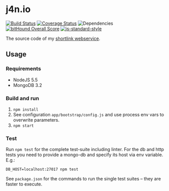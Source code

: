 # j4n.io

[![Build Status](https://api.travis-ci.org/jotaen/j4n.io.svg)](https://travis-ci.org/jotaen/j4n.io)
[![Coverage Status](https://coveralls.io/repos/github/jotaen/j4n.io/badge.svg?branch=master)](https://coveralls.io/github/jotaen/j4n.io?branch=master)
![Dependencies](https://david-dm.org/jotaen/j4n.io.svg)
[![bitHound Overall Score](https://www.bithound.io/github/jotaen/j4n.io/badges/score.svg)](https://www.bithound.io/github/jotaen/j4n.io)
[![js-standard-style](https://img.shields.io/badge/code%20style-standard-brightgreen.svg)](http://standardjs.com/)

The source code of my [shortlink webservice](http://blog.jotaen.net/Toqw4/lets-build-a-rest-service).

## Usage

### Requirements

- NodeJS 5.5
- MongoDB 3.2

### Build and run

1. `npm install`
2. See configuration `app/bootstrap/config.js` and use process env vars to overwrite parameters.
3. `npm start`


### Test

Run `npm test` for the complete test-suite including linter. For the db and http tests you need to provide a mongo-db and specify its host via env variable. E.g.:

`DB_HOST=localhost:27017 npm test`

See `package.json` for the commands to run the single test suites – they are faster to execute.
